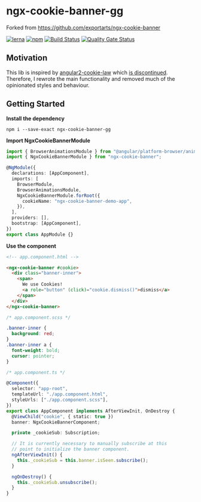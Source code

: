 # ngx-cookie-banner-gg

Forked from https://github.com/exportarts/ngx-cookie-banner

[![lerna](https://img.shields.io/badge/maintained%20with-lerna-cc00ff.svg)](https://lerna.js.org/)
[![npm](https://img.shields.io/npm/v/ngx-cookie-banner.svg)](https://www.npmjs.com/package/ngx-cookie-banner)
[![Build Status](https://travis-ci.com/exportarts/ngx-cookie-banner.svg?branch=master)](https://travis-ci.com/exportarts/ngx-cookie-banner)
[![Quality Gate Status](https://sonarcloud.io/api/project_badges/measure?project=exportarts_ngx-cookie-banner&metric=alert_status)](https://sonarcloud.io/dashboard?id=exportarts_ngx-cookie-banner)

## Motivation

This lib is inspired by [angular2-cookie-law](https://github.com/andreasonny83/angular2-cookie-law)
which [is discontinued](https://github.com/andreasonny83/angular2-cookie-law/issues/42#issuecomment-655597390). Therefore, I rewrote the main
functionality and removed much of the opinionated styles and behaviour.

## Getting Started

**Install the dependency**

`npm i --save-exact ngx-cookie-banner-gg`

**Import NgxCookieBannerModule**

```ts
import { BrowserAnimationsModule } from "@angular/platform-browser/animations";
import { NgxCookieBannerModule } from "ngx-cookie-banner";

@NgModule({
  declarations: [AppComponent],
  imports: [
    BrowserModule,
    BrowserAnimationsModule,
    NgxCookieBannerModule.forRoot({
      cookieName: "ngx-cookie-banner-demo-app",
    }),
  ],
  providers: [],
  bootstrap: [AppComponent],
})
export class AppModule {}
```

**Use the component**

```html
<!-- app.component.html -->

<ngx-cookie-banner #cookie>
  <div class="banner-inner">
    <span>
      We use Cookies!
      <a role="button" (click)="cookie.dismiss()">dismiss</a>
    </span>
  </div>
</ngx-cookie-banner>
```

```css
/* app.component.scss */

.banner-inner {
  background: red;
}
.banner-inner a {
  font-weight: bold;
  cursor: pointer;
}
```

```ts
/* app.component.ts */

@Component({
  selector: "app-root",
  templateUrl: "./app.component.html",
  styleUrls: ["./app.component.scss"],
})
export class AppComponent implements AfterViewInit, OnDestroy {
  @ViewChild("cookie", { static: true })
  banner: NgxCookieBannerComponent;

  private _cookieSub: Subscription;

  // It is currently necessary to manually subscribe at this
  // point to initialize the banner component.
  ngAfterViewInit() {
    this._cookieSub = this.banner.isSeen.subscribe();
  }

  ngOnDestroy() {
    this._cookieSub.unsubscribe();
  }
}
```
